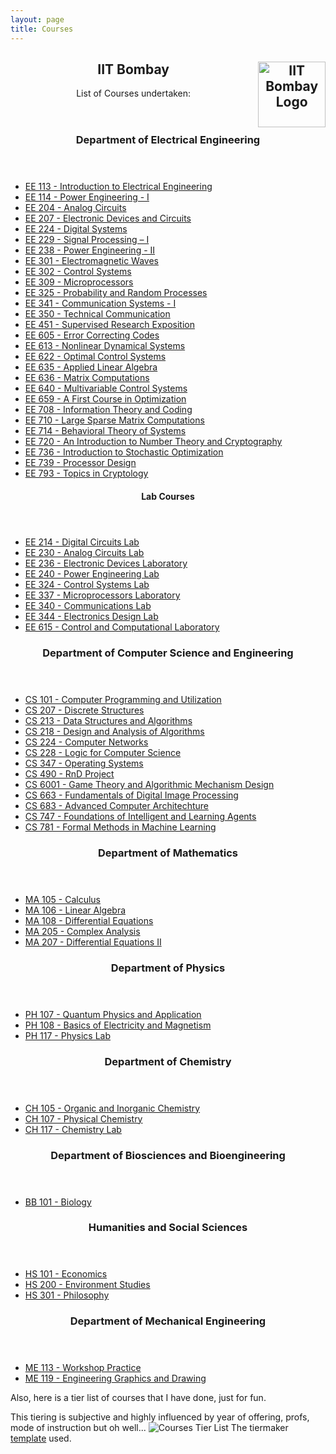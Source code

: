 ```yaml
---
layout: page
title: Courses
---
```

<div class="content">
  <header>
    <h2>IIT Bombay <a href="http://www.iitb.ac.in/"><img class="inversion" src="{{ site.url }}/website-assets/iitb-logo.png" alt="IIT Bombay Logo" style="width:107.72px;height:105px;" align="right"/></a>
    </h2>
    <p>List of Courses undertaken:</p>
  </header>
</div>
<section>
    <div class="posts" id="small">
        <article>
            <header class="major">
                <h3>Department of Electrical Engineering</h3>
            </header>
                <ul>
                    <li><a href="http://www.iitb.ac.in/acadpublic/crsedetail.jsp?ccd=EE%20113">EE 113 - Introduction to Electrical Engineering</a></li>
                    <li><a href="http://www.iitb.ac.in/acadpublic/crsedetail.jsp?ccd=EE%20114">EE 114 - Power Engineering - I</a></li>
                    <li><a href="http://www.iitb.ac.in/acadpublic/crsedetail.jsp?ccd=EE%20204">EE 204 - Analog Circuits</a></li>
                    <li><a href="http://www.iitb.ac.in/acadpublic/crsedetail.jsp?ccd=EE%20207">EE 207 - Electronic Devices and Circuits</a></li>
                    <li><a href="http://www.iitb.ac.in/acadpublic/crsedetail.jsp?ccd=EE%20224">EE 224 - Digital Systems</a></li>
                    <li><a href="http://www.iitb.ac.in/acadpublic/crsedetail.jsp?ccd=EE%20229">EE 229 - Signal Processing – I</a></li>
                    <li><a href="http://www.iitb.ac.in/acadpublic/crsedetail.jsp?ccd=EE%20238">EE 238 - Power Engineering - II</a></li>
                    <li><a href="http://www.iitb.ac.in/acadpublic/crsedetail.jsp?ccd=EE%20301">EE 301 - Electromagnetic Waves</a></li>
                    <li><a href="http://www.iitb.ac.in/acadpublic/crsedetail.jsp?ccd=EE%20302">EE 302 - Control Systems</a></li>
                    <li><a href="http://www.iitb.ac.in/acadpublic/crsedetail.jsp?ccd=EE%20309">EE 309 - Microprocessors</a></li>
                    <li><a href="http://www.iitb.ac.in/acadpublic/crsedetail.jsp?ccd=EE%20325">EE 325 - Probability and Random Processes</a></li>
                    <li><a href="http://www.iitb.ac.in/acadpublic/crsedetail.jsp?ccd=EE%20341">EE 341 - Communication Systems - I</a></li>
                    <li><a href="http://www.iitb.ac.in/acadpublic/crsedetail.jsp?ccd=EE%20350">EE 350 - Technical Communication</a></li>
                    <li><a href="http://www.iitb.ac.in/acadpublic/crsedetail.jsp?ccd=EE%20451">EE 451  - Supervised Research Exposition </a></li>
                    <li><a href="http://www.iitb.ac.in/acadpublic/crsedetail.jsp?ccd=EE%20605">EE 605 - Error Correcting Codes</a></li>
                    <li><a href="http://www.iitb.ac.in/acadpublic/crsedetail.jsp?ccd=EE%20613">EE 613 - Nonlinear Dynamical Systems</a></li>
                    <li><a href="http://www.iitb.ac.in/acadpublic/crsedetail.jsp?ccd=EE%20622">EE 622 - Optimal Control Systems</a></li>
                    <li><a href="http://www.iitb.ac.in/acadpublic/crsedetail.jsp?ccd=EE%20635">EE 635 - Applied Linear Algebra </a></li>
                    <li><a href="http://www.iitb.ac.in/acadpublic/crsedetail.jsp?ccd=EE%20636">EE 636 - Matrix Computations</a></li>
                    <li><a href="http://www.iitb.ac.in/acadpublic/crsedetail.jsp?ccd=EE%20640">EE 640 - Multivariable Control Systems </a></li>
                    <li><a href="http://www.iitb.ac.in/acadpublic/crsedetail.jsp?ccd=EE%20659">EE 659 - A First Course in Optimization </a></li>
                    <li><a href="http://www.iitb.ac.in/acadpublic/crsedetail.jsp?ccd=EE%20708">EE 708 - Information Theory and Coding</a></li>
                    <li><a href="http://www.iitb.ac.in/acadpublic/crsedetail.jsp?ccd=EE%20710">EE 710 - Large Sparse Matrix Computations</a></li>
                    <li><a href="http://www.iitb.ac.in/acadpublic/crsedetail.jsp?ccd=EE%20714">EE 714 - Behavioral Theory of Systems</a></li>
                    <li><a href="http://www.iitb.ac.in/acadpublic/crsedetail.jsp?ccd=EE%20720">EE 720 - An Introduction to Number Theory and Cryptography</a></li>
                    <li><a href="http://www.iitb.ac.in/acadpublic/crsedetail.jsp?ccd=EE%20736">EE 736 - Introduction to Stochastic Optimization</a></li>
                    <li><a href="http://www.iitb.ac.in/acadpublic/crsedetail.jsp?ccd=EE%20739">EE 739 - Processor Design</a></li>
                    <li><a href="http://www.iitb.ac.in/acadpublic/crsedetail.jsp?ccd=EE%20793">EE 793 - Topics in Cryptology</a></li>
                </ul>
            <header class="major">
                <h4>Lab Courses</h4>
            </header>
                <ul>
                    <li><a href="http://www.iitb.ac.in/acadpublic/crsedetail.jsp?ccd=EE%20214">EE 214 - Digital Circuits Lab</a></li>
                    <li><a href="http://www.iitb.ac.in/acadpublic/crsedetail.jsp?ccd=EE%20230">EE 230 - Analog Circuits Lab</a></li>
                    <li><a href="http://www.iitb.ac.in/acadpublic/crsedetail.jsp?ccd=EE%20236">EE 236 - Electronic Devices Laboratory</a></li>
                    <li><a href="http://www.iitb.ac.in/acadpublic/crsedetail.jsp?ccd=EE%20240">EE 240 - Power Engineering Lab</a></li>
                    <li><a href="http://www.iitb.ac.in/acadpublic/crsedetail.jsp?ccd=EE%20324">EE 324 - Control Systems Lab</a></li>
                    <li><a href="http://www.iitb.ac.in/acadpublic/crsedetail.jsp?ccd=EE%20337">EE 337 - Microprocessors Laboratory</a></li>
                    <li><a href="http://www.iitb.ac.in/acadpublic/crsedetail.jsp?ccd=EE%20340">EE 340 - Communications Lab</a></li>
                    <li><a href="http://www.iitb.ac.in/acadpublic/crsedetail.jsp?ccd=EE%20344">EE 344 - Electronics Design Lab</a></li>
                    <li><a href="http://www.iitb.ac.in/acadpublic/crsedetail.jsp?ccd=EE%20615">EE 615 - Control and Computational Laboratory</a></li>
                </ul>
        </article>
        <article>
            <header class="major">
                <h3>Department of Computer Science and Engineering</h3>
            </header>
                <ul>
                    <li><a href="http://www.iitb.ac.in/acadpublic/crsedetail.jsp?ccd=CS%20101">CS 101 - Computer Programming and Utilization</a></li>
                    <li><a href="http://www.iitb.ac.in/acadpublic/crsedetail.jsp?ccd=CS%20207">CS 207 - Discrete Structures</a></li>
                    <li><a href="http://www.iitb.ac.in/acadpublic/crsedetail.jsp?ccd=CS%20213">CS 213 - Data Structures and Algorithms</a></li>
                    <li><a href="http://www.iitb.ac.in/acadpublic/crsedetail.jsp?ccd=CS%20218">CS 218 - Design and Analysis of Algorithms</a></li>
                    <li><a href="http://www.iitb.ac.in/acadpublic/crsedetail.jsp?ccd=CS%20224">CS 224 - Computer Networks</a></li>
                    <li><a href="http://www.iitb.ac.in/acadpublic/crsedetail.jsp?ccd=CS%20228">CS 228 - Logic for Computer Science</a></li>
                    <li><a href="http://www.iitb.ac.in/acadpublic/crsedetail.jsp?ccd=CS%20347">CS 347 - Operating Systems</a></li>
                    <li><a href="http://www.iitb.ac.in/acadpublic/crsedetail.jsp?ccd=CS%20490">CS 490  - RnD Project</a></li>
                    <li><a href="http://www.iitb.ac.in/acadpublic/crsedetail.jsp?ccd=CS%206001">CS 6001  - Game Theory and Algorithmic Mechanism Design</a></li>
                    <li><a href="http://www.iitb.ac.in/acadpublic/crsedetail.jsp?ccd=CS%20663">CS 663 - Fundamentals of Digital Image Processing</a></li>
                    <li><a href="http://www.iitb.ac.in/acadpublic/crsedetail.jsp?ccd=CS%20683">CS 683 - Advanced Computer Architechture</a></li>
                    <li><a href="http://www.iitb.ac.in/acadpublic/crsedetail.jsp?ccd=CS%20747">CS 747 - Foundations of Intelligent and Learning Agents</a></li>
                    <!-- <li><a href="http://www.iitb.ac.in/acadpublic/crsedetail.jsp?ccd=CS%20779">CS 779 - Extremal Combinatorics</a></li> -->
                    <li><a href="http://www.iitb.ac.in/acadpublic/crsedetail.jsp?ccd=CS%20781">CS 781 - Formal Methods in Machine Learning</a></li>
                </ul>
            <header class="major">
                <h3>Department of Mathematics</h3>
            </header>
                <ul>
                    <li><a href="http://www.iitb.ac.in/acadpublic/crsedetail.jsp?ccd=MA%20105">MA 105 - Calculus</a></li>
                    <li><a href="http://www.iitb.ac.in/acadpublic/crsedetail.jsp?ccd=MA%20106">MA 106 - Linear Algebra</a></li>
                    <li><a href="http://www.iitb.ac.in/acadpublic/crsedetail.jsp?ccd=MA%20108">MA 108 - Differential Equations</a></li>
                    <li><a href="http://www.iitb.ac.in/acadpublic/crsedetail.jsp?ccd=MA%20205">MA 205 - Complex Analysis</a></li>
                    <li><a href="http://www.iitb.ac.in/acadpublic/crsedetail.jsp?ccd=MA%20207">MA 207 - Differential Equations II</a></li>
                </ul>
            <header class="major">
                <h3>Department of Physics</h3>
            </header>
                <ul>
                    <li><a href="http://www.iitb.ac.in/acadpublic/crsedetail.jsp?ccd=PH%20107">PH 107 - Quantum Physics and Application</a></li>
                    <li><a href="http://www.iitb.ac.in/acadpublic/crsedetail.jsp?ccd=PH%20108">PH 108 - Basics of Electricity and Magnetism</a></li>
                    <li><a href="http://www.iitb.ac.in/acadpublic/crsedetail.jsp?ccd=PH%20117">PH 117 - Physics Lab</a></li>
                </ul>
            <header class="major">
                <h3>Department of Chemistry</h3>
            </header>
                <ul>
                    <li><a href="http://www.iitb.ac.in/acadpublic/crsedetail.jsp?ccd=CH%20105">CH 105 - Organic and Inorganic Chemistry</a></li>
                    <li><a href="http://www.iitb.ac.in/acadpublic/crsedetail.jsp?ccd=CH%20107">CH 107 - Physical Chemistry</a></li>
                    <li><a href="http://www.iitb.ac.in/acadpublic/crsedetail.jsp?ccd=CH%20117">CH 117 - Chemistry Lab</a></li>
                </ul>
            <header class="major">
                <h3>Department of Biosciences and Bioengineering</h3>
            </header>
            <ul>
                <li><a href="http://www.iitb.ac.in/acadpublic/crsedetail.jsp?ccd=BB%20101">BB 101 - Biology</a></li>
            </ul>
        </article>
        <article>
            <header class="major">
                <h3>Humanities and Social Sciences</h3>
            </header>
                <ul>
                    <li><a href="http://www.iitb.ac.in/acadpublic/crsedetail.jsp?ccd=HS%20101">HS 101 - Economics</a></li>
                    <li><a href="http://www.iitb.ac.in/acadpublic/crsedetail.jsp?ccd=HS%20200">HS 200 - Environment Studies</a></li>
                    <li><a href="http://www.iitb.ac.in/acadpublic/crsedetail.jsp?ccd=HS%20301">HS 301 - Philosophy</a></li>
                </ul>
        </article>
        <article>
            <header class="major">
                <h3>Department of Mechanical Engineering</h3>
            </header>
                <ul>
                    <li><a href="http://www.iitb.ac.in/acadpublic/crsedetail.jsp?ccd=ME%20113">ME 113 - Workshop Practice</a></li>
                    <li><a href="http://www.iitb.ac.in/acadpublic/crsedetail.jsp?ccd=ME%20119">ME 119 - Engineering Graphics and Drawing</a></li>
                </ul>    
        </article>
    </div>
</section>
<p>
Also, here is a tier list of courses that I have done, just for fun.

This tiering is subjective and highly influenced by year of offering, profs, mode of instruction but oh well...
<span class="image main"><img src="{{ site.url }}/website-assets/iitb-courses-tier-list.png" alt="Courses Tier List" /></span>
The tiermaker <a href="https://tiermaker.com/create/iit-bombay-electrical-engineering-courses-1587667">template</a> used.

</p>